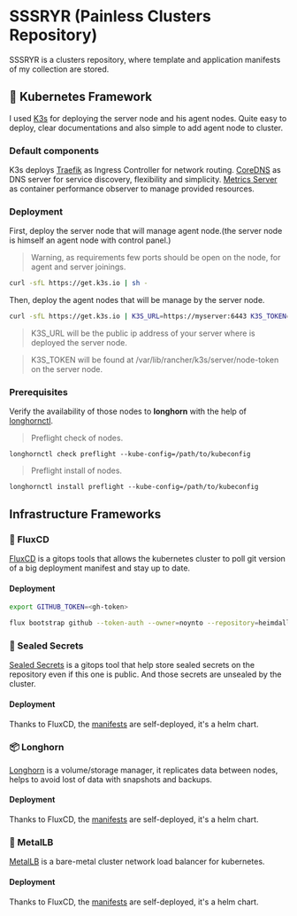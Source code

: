 # SSSRYR (Painless Clusters Repository)

SSSRYR is a clusters repository, where template and application manifests of my collection are stored.

## 🔩 Kubernetes Framework

I used [K3s](https://docs.k3s.io/) for deploying the server node and his agent nodes.
Quite easy to deploy, clear documentations and also simple to add agent node to cluster.

### Default components

K3s deploys [Traefik](https://traefik.io/) as Ingress Controller for network routing.
[CoreDNS](https://coredns.io/) as DNS server for service discovery, flexibility and simplicity.
[Metrics Server](https://github.com/kubernetes-sigs/metrics-server) as container performance observer to manage provided resources.

### Deployment

First, deploy the server node that will manage agent node.(the server node is himself an agent node with control panel.)

> Warning, as requirements few ports should be open on the node, for agent and server joinings.

```bash
curl -sfL https://get.k3s.io | sh -
```

Then, deploy the agent nodes that will be manage by the server node.

```bash
curl -sfL https://get.k3s.io | K3S_URL=https://myserver:6443 K3S_TOKEN=mynodetoken sh -
```

> K3S_URL will be the public ip address of your server where is deployed the server node.

> K3S_TOKEN will be found at /var/lib/rancher/k3s/server/node-token on the server node.

### Prerequisites

Verify the availability of those nodes to **longhorn** with the help of [longhornctl](https://longhorn.io/docs/1.7.2/advanced-resources/longhornctl/).

> Preflight check of nodes.

```shell
longhornctl check preflight --kube-config=/path/to/kubeconfig
```

> Preflight install of nodes.

```shell
longhornctl install preflight --kube-config=/path/to/kubeconfig
```

## Infrastructure Frameworks

### 🔌 FluxCD

[FluxCD](https://fluxcd.io/) is a gitops tools that allows the kubernetes cluster to poll git version of a big deployment manifest and stay up to date.

#### **Deployment**

```bash
export GITHUB_TOKEN=<gh-token>
```

```bash
flux bootstrap github --token-auth --owner=noynto --repository=heimdall --branch=main --personal
```

### 🔐 Sealed Secrets

[Sealed Secrets](https://github.com/bitnami-labs/sealed-secrets) is a gitops tool that help store sealed secrets on the repository even if this one is public. And those secrets are unsealed by the cluster.

#### **Deployment**

Thanks to FluxCD, the [manifests](infrastructure/sealed-secrets.yaml) are self-deployed, it's a helm chart.

### 📦 Longhorn

[Longhorn](https://longhorn.io/) is a volume/storage manager, it replicates data between nodes, helps to avoid lost of data with snapshots and backups.

#### **Deployment**

Thanks to FluxCD, the [manifests](infrastructure/longhorn.yaml) are self-deployed, it's a helm chart.

### 🔌 MetalLB

[MetalLB](https://metallb.io/) is a bare-metal cluster network load balancer for kubernetes.

#### **Deployment**

Thanks to FluxCD, the [manifests](infrastructure/metallb.yaml) are self-deployed, it's a helm chart.

